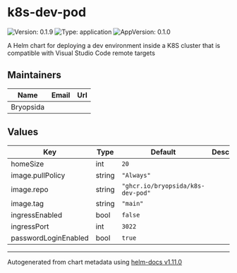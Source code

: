 # k8s-dev-pod

![Version: 0.1.9](https://img.shields.io/badge/Version-0.1.9-informational?style=flat-square) ![Type: application](https://img.shields.io/badge/Type-application-informational?style=flat-square) ![AppVersion: 0.1.0](https://img.shields.io/badge/AppVersion-0.1.0-informational?style=flat-square)

A Helm chart for deploying a dev environment inside a K8S cluster that is compatible with Visual Studio Code remote targets

## Maintainers

| Name | Email | Url |
| ---- | ------ | --- |
| Bryopsida |  |  |

## Values

| Key | Type | Default | Description |
|-----|------|---------|-------------|
| homeSize | int | `20` |  |
| image.pullPolicy | string | `"Always"` |  |
| image.repo | string | `"ghcr.io/bryopsida/k8s-dev-pod"` |  |
| image.tag | string | `"main"` |  |
| ingressEnabled | bool | `false` |  |
| ingressPort | int | `3022` |  |
| passwordLoginEnabled | bool | `true` |  |

----------------------------------------------
Autogenerated from chart metadata using [helm-docs v1.11.0](https://github.com/norwoodj/helm-docs/releases/v1.11.0)
